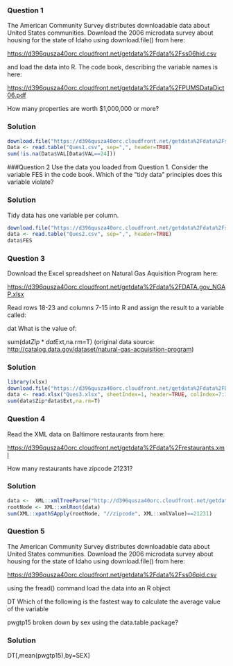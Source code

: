 ### Question 1 
The American Community Survey distributes downloadable data about United States communities. Download the 2006 microdata survey about housing for the state of Idaho using download.file() from here: 

https://d396qusza40orc.cloudfront.net/getdata%2Fdata%2Fss06hid.csv 

and load the data into R. The code book, describing the variable names is here: 

https://d396qusza40orc.cloudfront.net/getdata%2Fdata%2FPUMSDataDict06.pdf 

How many properties are worth $1,000,000 or more?

### Solution 
```R
download.file("https://d396qusza40orc.cloudfront.net/getdata%2Fdata%2Fss06hid.csv", destfile="Ques1.csv")
Data <- read.table("Ques1.csv", sep=",", header=TRUE)
sum(!is.na(Data$VAL[Data$VAL==24]))
```

###Question 2
Use the data you loaded from Question 1. Consider the variable FES in the code book. Which of the "tidy data" principles does this variable violate?

### Solution

Tidy data has one variable per column.
```R
download.file("https://d396qusza40orc.cloudfront.net/getdata%2Fdata%2Fss06hid.csv", destfile="Ques2.csv")
data <- read.table("Ques2.csv", sep=",", header=TRUE)
data$FES
```

### Question 3
Download the Excel spreadsheet on Natural Gas Aquisition Program here:

https://d396qusza40orc.cloudfront.net/getdata%2Fdata%2FDATA.gov_NGAP.xlsx

Read rows 18-23 and columns 7-15 into R and assign the result to a variable called:

dat
What is the value of:

sum(dat$Zip*dat$Ext,na.rm=T)
(original data source: http://catalog.data.gov/dataset/natural-gas-acquisition-program)

### Solution 
```R
library(xlsx)
download.file("https://d396qusza40orc.cloudfront.net/getdata%2Fdata%2FDATA.gov_NGAP.xlsx", destfile="Ques3.xlsx",mode="wb")
data <- read.xlsx("Ques3.xlsx", sheetIndex=1, header=TRUE, colIndex=7:15, rowIndex=18:23)
sum(data$Zip*data$Ext,na.rm=T)
```

### Question 4
Read the XML data on Baltimore restaurants from here:

https://d396qusza40orc.cloudfront.net/getdata%2Fdata%2Frestaurants.xml

How many restaurants have zipcode 21231?

### Solution
```R
data <-  XML::xmlTreeParse("http://d396qusza40orc.cloudfront.net/getdata%2Fdata%2Frestaurants.xml", useInternal=TRUE)
rootNode <- XML::xmlRoot(data)
sum(XML::xpathSApply(rootNode, "//zipcode", XML::xmlValue)==21231)
```

### Question 5
The American Community Survey distributes downloadable data about United States communities. Download the 2006 microdata survey about housing for the state of Idaho using download.file() from here:

https://d396qusza40orc.cloudfront.net/getdata%2Fdata%2Fss06pid.csv

using the fread() command load the data into an R object

DT
Which of the following is the fastest way to calculate the average value of the variable

pwgtp15
broken down by sex using the data.table package?

### Solution
DT[,mean(pwgtp15),by=SEX]
